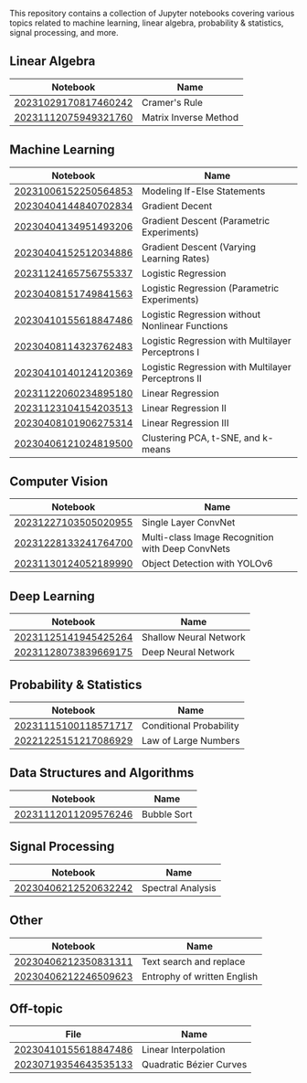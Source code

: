 
This repository contains a collection of Jupyter notebooks covering various topics related to machine learning, linear algebra, probability & statistics, signal processing, and more.

## Linear Algebra
| Notebook | Name |
| -------------------------------------------------------------------------------------------------------------- | ----------------------------------------- |
| [20231029170817460242](https://colab.research.google.com/drive/1MjqZpU3mJrOPoVSnRkY72grN_uO78LA4?usp=sharing) | Cramer's Rule |
| [20231112075949321760](https://colab.research.google.com/drive/1ouw0VAckjVbNzZEd3QXjRQyKW5KeSHg2?usp=sharing) | Matrix Inverse Method |


## Machine Learning

| Notebook | Name |
| -------------------------------------------------------------------------------------------------------------- | ----------------------------------------- |
| [20231006152250564853](https://colab.research.google.com/drive/1FPBsaUgrF5NS8oNYjD-Oj1skwl1O_4CV?usp=sharing) | Modeling If-Else Statements |
| [20230404144840702834](https://nbviewer.org/github/thlurte/vanilla/blob/main/Machine%20Learning/Gradient%20Descent/20230404144840702834.ipynb) | Gradient Decent |
| [20230404134951493206](https://nbviewer.org/github/thlurte/vanilla/blob/main/Machine%20Learning/Gradient%20Descent/20230404134951493206.ipynb) | Gradient Descent (Parametric Experiments) |
| [20230404152512034886](https://nbviewer.org/github/thlurte/vanilla/blob/main/Machine%20Learning/Gradient%20Descent/20230404152512034886.ipynb) | Gradient Descent (Varying Learning Rates) |
| [20231124165756755337](https://colab.research.google.com/drive/1sXTXVqmzHd7YVNNj9JtaiaeVNq5DZ7rX?usp=sharing) | Logistic Regression |
| [20230408151749841563](https://nbviewer.org/github/thlurte/vanilla/blob/main/Machine%20Learning/Logistic%20Regression/20230408151749841563.ipynb) | Logistic Regression (Parametric Experiments) |
| [20230410155618847486](https://nbviewer.org/github/thlurte/vanilla/blob/main/Machine%20Learning/Logistic%20Regression/20230410155446627848.ipynb) | Logistic Regression without Nonlinear Functions |
| [20230408114323762483](https://nbviewer.org/github/thlurte/vanilla/blob/main/Machine%20Learning/Logistic%20Regression/20230408114323762483.ipynb) | Logistic Regression with Multilayer Perceptrons I |
| [20230410140124120369](https://nbviewer.org/github/thlurte/vanilla/blob/main/Machine%20Learning/Logistic%20Regression/20230410140124120369.ipynb) | Logistic Regression with Multilayer Perceptrons II  |
| [20231122060234895180](https://colab.research.google.com/drive/1U10FjHxTteuuTeCvIkp992mgRz9oWHSC?usp=sharing) | Linear Regression  |
| [20231123104154203513](https://colab.research.google.com/drive/18Xxr3lzGOPqgOI2rTucteNBTFnkCbLSl?usp=sharing) | Linear Regression II  |
| [20230408101906275314](https://nbviewer.org/github/thlurte/vanilla/blob/main/Machine%20Learning/Linear%20Regression/20230408101906275314.ipynb) | Linear Regression III  |
| [20230406121024819500](https://nbviewer.org/github/thlurte/vanilla/blob/main/Machine%20Learning/Clustering/20230406100449170308.ipynb) | Clustering PCA, t-SNE, and k-means |

## Computer Vision
| Notebook | Name |
| ------------------------------------------------------------------------------------------------------------------ | ----------------------- |
| [20231227103505020955](https://colab.research.google.com/drive/1Mbtb6o76PL-WvZ3OVkBF_Ep5ff0lsWdP?usp=sharing) | Single Layer ConvNet |
| [20231228133241764700](https://colab.research.google.com/drive/1fOyWpK0W6rgthJkWQEyujn5C3gk-F6D3?usp=sharing) | Multi-class Image Recognition with Deep ConvNets |
| [20231130124052189990](https://colab.research.google.com/drive/13e_WvhCDUTyJ7C01ABxHj2b_jiqmuS6o?usp=sharing) | Object Detection with YOLOv6  |


## Deep Learning

| Notebook | Name |
| ------------------------------------------------------------------------------------------------------------------ | ----------------------- |
| [20231125141945425264](https://colab.research.google.com/drive/1OBV5cu6KOofFPcr-sBF9fc-5LimKclcr?usp=sharing) | Shallow Neural Network  |
| [20231128073839669175](https://colab.research.google.com/drive/1--WwFTO7OgLJcK0T0x5vgPVqWF0UMUyE?usp=sharing) | Deep Neural Network  |

## Probability & Statistics

| Notebook | Name |
| ------------------------------------------------------------------------------------------------------------------ | ----------------------- |
| [20231115100118571717](https://colab.research.google.com/drive/1sBepWG5N9hOW-uUOqfcmt9FExSWbUaiB?usp=sharing) | Conditional Probability |
| [20221225151217086929](https://nbviewer.org/github/thlurte/vanilla/blob/main/Probability%20%26%20Statistics/Law%20of%20Large%20Numbers/20221225151217086929.ipynb) | Law of Large Numbers |

## Data Structures and Algorithms

| Notebook | Name |
| ------------------------------------------------------------------------------------------------------------------ | ----------------------- |
| [20231112011209576246](https://raw.githubusercontent.com/thlurte/vanilla/main/Data%20Structures%20and%20Algorithms/Sorting/bubblesort.cpp) | Bubble Sort |


## Signal Processing
| Notebook | Name |
| ------------------------------------------------------------------------------------------------------------------ | ----------------------- |
| [20230406212520632242](https://nbviewer.org/github/thlurte/vanilla/blob/main/Signal%20Processing/20230406212520632242.ipynb) | Spectral Analysis |

## Other  

| Notebook | Name |
| ------------------------------------------------------------------------------------------------------------------ | ----------------------- |
| [20230406212350831311](https://nbviewer.org/github/thlurte/vanilla/blob/main/Other/20230406212350831311.ipynb) | Text search and replace |
| [20230406212246509623](https://nbviewer.org/github/thlurte/vanilla/blob/main/Other/20230406212246509623.ipynb) | Entrophy of written English |


## Off-topic

| File | Name |
|--------------- | --------------- |
| [20230410155618847486](https://dancing-yeot-955620.netlify.app) | Linear Interpolation |
| [20230719354643535133](https://stellar-panda-b4d359.netlify.app) |Quadratic Bézier Curves|
